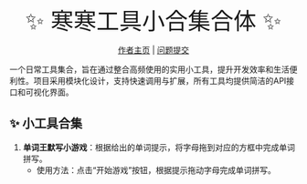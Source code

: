 <div align="center">

<div style="font-size: 40px">✨ 寒寒工具小合集合体 ✨</div>

<a href="https://gitee.com/hanhanwobaobei">作者主页</a>
|
<a href="https://gitee.com/hanhanwobaobei/min_tools/issues">问题提交</a>

</div>

一个日常工具集合，旨在通过整合高频使用的实用小工具，提升开发效率和生活便利性。项目采用模块化设计，支持快速调用与扩展，所有工具均提供简洁的API接口和可视化界面。

## ✨ 小工具合集

1. **单词王默写小游戏**：根据给出的单词提示，将字母拖到对应的方框中完成单词拼写。
    + 使用方法：点击“开始游戏”按钮，根据提示拖动字母完成单词拼写。
